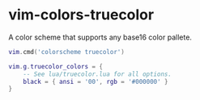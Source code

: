 # vim-colors-truecolor

A color scheme that supports any base16 color pallete.

```lua
vim.cmd('colorscheme truecolor')
```

```lua
vim.g.truecolor_colors = {
    -- See lua/truecolor.lua for all options.
    black = { ansi = '00', rgb = '#000000' }
}
```
